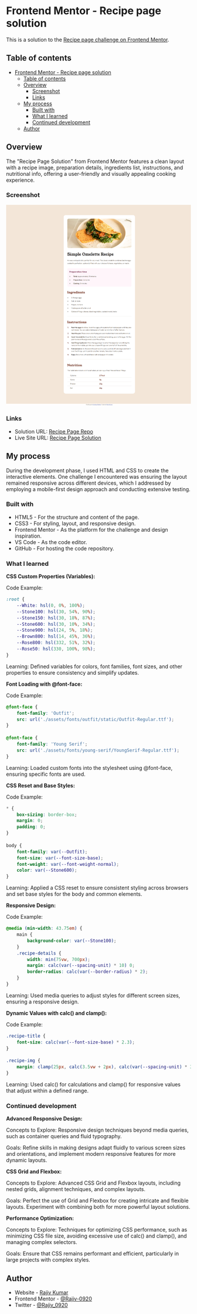 # Frontend Mentor - Recipe page solution

This is a solution to the [Recipe page challenge on Frontend Mentor](https://www.frontendmentor.io/challenges/recipe-page-KiTsR8QQKm). 

## Table of contents

- [Frontend Mentor - Recipe page solution](#frontend-mentor---recipe-page-solution)
  - [Table of contents](#table-of-contents)
  - [Overview](#overview)
    - [Screenshot](#screenshot)
    - [Links](#links)
  - [My process](#my-process)
    - [Built with](#built-with)
    - [What I learned](#what-i-learned)
    - [Continued development](#continued-development)
  - [Author](#author)

## Overview

The "Recipe Page Solution" from Frontend Mentor features a clean layout with a recipe image, preparation details, ingredients list, instructions, and nutritional info, offering a user-friendly and visually appealing cooking experience.

### Screenshot

![Recipe Page Solution Screenshot](./solution/Recipe%20Page%20Solution.png)

### Links

- Solution URL: [Recipe Page Repo](https://github.com/Rajiv-0920/Recipe%20Page/)
- Live Site URL: [Recipe Page Solution](https://rajiv-0920.github.io/Recipe%20Page/)

## My process

During the development phase, I used HTML and CSS to create the interactive elements. One challenge I encountered was ensuring the layout remained responsive across different devices, which I addressed by employing a mobile-first design approach and conducting extensive testing.

### Built with

- HTML5 - For the structure and content of the page.
- CSS3 - For styling, layout, and responsive design.
- Frontend Mentor - As the platform for the challenge and design inspiration.
- VS Code - As the code editor.
- GitHub - For hosting the code repository.

### What I learned

**CSS Custom Properties (Variables):**

Code Example:

```css
:root {
    --White: hsl(0, 0%, 100%);
    --Stone100: hsl(30, 54%, 90%);
    --Stone150: hsl(30, 18%, 87%);
    --Stone600: hsl(30, 10%, 34%);
    --Stone900: hsl(24, 5%, 18%);
    --Brown800: hsl(14, 45%, 36%);
    --Rose800: hsl(332, 51%, 32%);
    --Rose50: hsl(330, 100%, 98%);
}
```

Learning: Defined variables for colors, font families, font sizes, and other properties to ensure consistency and simplify updates.

**Font Loading with @font-face:**

Code Example:

```css
@font-face {
    font-family: 'Outfit';
    src: url('./assets/fonts/outfit/static/Outfit-Regular.ttf');
}

@font-face {
    font-family: 'Young Serif';
    src: url('./assets/fonts/young-serif/YoungSerif-Regular.ttf');
}
```

Learning: Loaded custom fonts into the stylesheet using @font-face, ensuring specific fonts are used.

**CSS Reset and Base Styles:**

Code Example:

```css
* {
    box-sizing: border-box;
    margin: 0;
    padding: 0;
}

body {
    font-family: var(--Outfit);
    font-size: var(--font-size-base);
    font-weight: var(--font-weight-normal);
    color: var(--Stone600);
}
```

Learning: Applied a CSS reset to ensure consistent styling across browsers and set base styles for the body and common elements.

**Responsive Design:**

Code Example:

```css
@media (min-width: 43.75em) {
    main {
        background-color: var(--Stone100);
    }
    .recipe-details {
        width: min(75vw, 700px);
        margin: calc(var(--spacing-unit) * 10) 0;
        border-radius: calc(var(--border-radius) * 2);
    }
}
```

Learning: Used media queries to adjust styles for different screen sizes, ensuring a responsive design.

**Dynamic Values with calc() and clamp():**

Code Example:
```css
.recipe-title {
    font-size: calc(var(--font-size-base) * 2.3);
}

.recipe-img {
    margin: clamp(25px, calc(3.5vw + 2px), calc(var(--spacing-unit) * 3.5)) auto;
}
```

Learning: Used calc() for calculations and clamp() for responsive values that adjust within a defined range.

### Continued development

**Advanced Responsive Design:**

Concepts to Explore: Responsive design techniques beyond media queries, such as container queries and fluid typography.

Goals: Refine skills in making designs adapt fluidly to various screen sizes and orientations, and implement modern responsive features for more dynamic layouts.

**CSS Grid and Flexbox:**

Concepts to Explore: Advanced CSS Grid and Flexbox layouts, including nested grids, alignment techniques, and complex layouts.

Goals: Perfect the use of Grid and Flexbox for creating intricate and flexible layouts. Experiment with combining both for more powerful layout solutions.

**Performance Optimization:**

Concepts to Explore: Techniques for optimizing CSS performance, such as minimizing CSS file size, avoiding excessive use of calc() and clamp(), and managing complex selectors.

Goals: Ensure that CSS remains performant and efficient, particularly in large projects with complex styles.

## Author

- Website - [Rajiv Kumar](https://rajiv-0920.github.io/Portfolio/)
- Frontend Mentor - [@Rajiv-0920](https://www.frontendmentor.io/profile/Rajiv-0920)
- Twitter - [@Rajiv_0920](https://www.twitter.com/Rajiv_0920)
